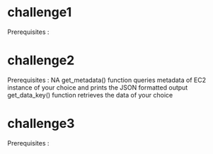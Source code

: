 # challenge1
Prerequisites : 

# challenge2
Prerequisites : NA
get_metadata() function queries metadata of EC2 instance of your choice and prints the JSON formatted output
get_data_key() function retrieves the data of your choice

# challenge3
Prerequisites :
